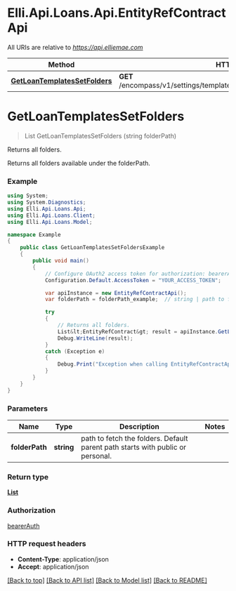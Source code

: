 # Elli.Api.Loans.Api.EntityRefContractApi

All URIs are relative to *https://api.elliemae.com*

Method | HTTP request | Description
------------- | ------------- | -------------
[**GetLoanTemplatesSetFolders**](EntityRefContractApi.md#getloantemplatessetfolders) | **GET** /encompass/v1/settings/templates/loanTemplateSet/folders/{folderPath} | Returns all folders.


<a name="getloantemplatessetfolders"></a>
# **GetLoanTemplatesSetFolders**
> List<EntityRefContract> GetLoanTemplatesSetFolders (string folderPath)

Returns all folders.

Returns all folders available under the folderPath.

### Example
```csharp
using System;
using System.Diagnostics;
using Elli.Api.Loans.Api;
using Elli.Api.Loans.Client;
using Elli.Api.Loans.Model;

namespace Example
{
    public class GetLoanTemplatesSetFoldersExample
    {
        public void main()
        {
            // Configure OAuth2 access token for authorization: bearerAuth
            Configuration.Default.AccessToken = "YOUR_ACCESS_TOKEN";

            var apiInstance = new EntityRefContractApi();
            var folderPath = folderPath_example;  // string | path to fetch the folders. Default parent path starts with public or personal.

            try
            {
                // Returns all folders.
                List&lt;EntityRefContract&gt; result = apiInstance.GetLoanTemplatesSetFolders(folderPath);
                Debug.WriteLine(result);
            }
            catch (Exception e)
            {
                Debug.Print("Exception when calling EntityRefContractApi.GetLoanTemplatesSetFolders: " + e.Message );
            }
        }
    }
}
```

### Parameters

Name | Type | Description  | Notes
------------- | ------------- | ------------- | -------------
 **folderPath** | **string**| path to fetch the folders. Default parent path starts with public or personal. | 

### Return type

[**List<EntityRefContract>**](EntityRefContract.md)

### Authorization

[bearerAuth](../README.md#bearerAuth)

### HTTP request headers

 - **Content-Type**: application/json
 - **Accept**: application/json

[[Back to top]](#) [[Back to API list]](../README.md#documentation-for-api-endpoints) [[Back to Model list]](../README.md#documentation-for-models) [[Back to README]](../README.md)

